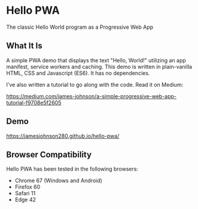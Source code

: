# Hello PWA
The classic Hello World program as a Progressive Web App

## What It Is

A simple PWA demo that displays the text "Hello, World!" utilizing an app manifest, service workers and caching. This demo is written in plain-vanilla HTML, CSS and Javascript (ES6). It has no dependencies.

I've also written a tutorial to go along with the code. Read it on Medium:

https://medium.com/james-johnson/a-simple-progressive-web-app-tutorial-f9708e5f2605

## Demo

https://jamesjohnson280.github.io/hello-pwa/

## Browser Compatibility

Hello PWA has been tested in the following browsers:

* Chrome 67 (Windows and Android)
* Firefox 60
* Safari 11
* Edge 42
